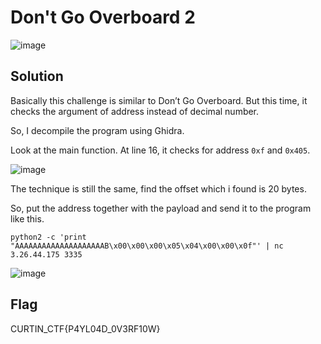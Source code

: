 # Don't Go Overboard 2

![image](https://github.com/6E3372/Curtin-Malaysia-CTF-2023/assets/129729880/7a07f463-b7a7-4b07-bdc2-1e2f0d05c683)

## Solution

Basically this challenge is similar to Don’t Go Overboard. But this time, it checks the argument of address instead of decimal number.

So, I decompile the program using Ghidra.

Look at the main function. At line 16, it checks for address `0xf` and `0x405`.

![image](https://github.com/6E3372/Curtin-Malaysia-CTF-2023/assets/129729880/9832a856-4d8b-4fe0-a857-fffd1aa50dac)

The technique is still the same, find the offset which i found is 20 bytes.

So, put the address together with the payload and send it to the program like this.

`python2 -c 'print "AAAAAAAAAAAAAAAAAAAAB\x00\x00\x00\x05\x04\x00\x00\x0f"' | nc 3.26.44.175 3335`

![image](https://github.com/6E3372/Curtin-Malaysia-CTF-2023/assets/129729880/50c4183c-602b-4149-9087-04e135c2bfc2)

## Flag
CURTIN_CTF{P4YL04D_0V3RF10W}

